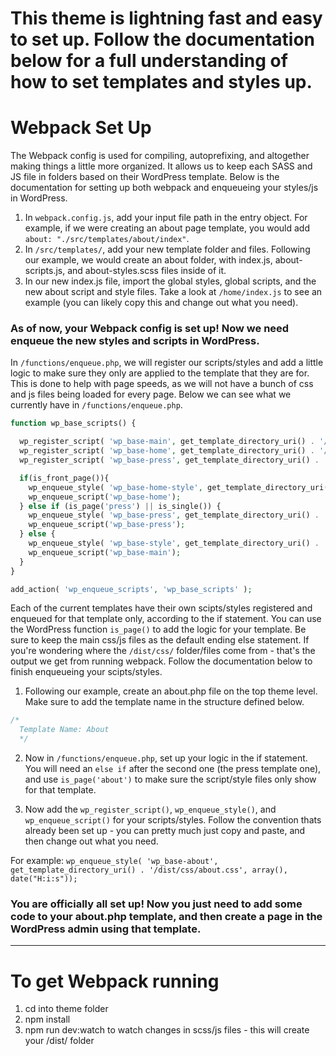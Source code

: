 # This theme is lightning fast and easy to set up. Follow the documentation below for a full understanding of how to set templates and styles up.

# Webpack Set Up

The Webpack config is used for compiling, autoprefixing, and altogether making things a little more organized. It allows us to keep each SASS and JS file in folders based on their WordPress template. Below is the documentation for setting up both webpack and enqueueing your styles/js in WordPress.


1. In `webpack.config.js`, add your input file path in the entry object. For example, if we were creating an about page template, you would add `about: "./src/templates/about/index"`.
2. In `/src/templates/`, add your new template folder and files. Following our example, we would create an about folder, with index.js, about-scripts.js, and about-styles.scss files inside of it.
3. In our new index.js file, import the global styles, global scripts, and the new about script and style files. Take a look at `/home/index.js` to see an example (you can likely copy this and change out what you need).

### As of now, your Webpack config is set up! Now we need enqueue the new styles and scripts in WordPress.

In `/functions/enqueue.php`, we will register our scripts/styles and add a little logic to make sure they only are applied to the template that they are for. This is done to help with page speeds, as we will not have a bunch of css and js files being loaded for every page. Below we can see what we currently have in `/functions/enqueue.php`.

```php
function wp_base_scripts() {

  wp_register_script( 'wp_base-main', get_template_directory_uri() . '/dist/main.bundle.js', array(), date("H:i:s"), true );
  wp_register_script( 'wp_base-home', get_template_directory_uri() . '/dist/home.bundle.js', array(), date("H:i:s"), true );
  wp_register_script( 'wp_base-press', get_template_directory_uri() . '/dist/press.bundle.js', array(), date("H:i:s"), true );

  if(is_front_page()){
    wp_enqueue_style( 'wp_base-home-style', get_template_directory_uri() . '/dist/css/home.css', array(), date("H:i:s"));
    wp_enqueue_script('wp_base-home');
  } else if (is_page('press') || is_single()) {
    wp_enqueue_style( 'wp_base-press', get_template_directory_uri() . '/dist/css/press.css', array(), date("H:i:s"));
    wp_enqueue_script('wp_base-press');
  } else {
    wp_enqueue_style( 'wp_base-style', get_template_directory_uri() . '/dist/css/main.css', array(), date("H:i:s"));
    wp_enqueue_script('wp_base-main');
  }
}

add_action( 'wp_enqueue_scripts', 'wp_base_scripts' );
```

Each of the current templates have their own scipts/styles registered and enqueued for that template only, according to the if statement. You can use the WordPress function `is_page()` to add the logic for your template. Be sure to keep the main css/js files as the default ending else statement. If you're wondering where the `/dist/css/` folder/files come from - that's the output we get from running webpack. Follow the documentation below to finish enqueueing your scipts/styles.

1. Following our example, create an about.php file on the top theme level. Make sure to add the template name in the structure defined below.
```php
/*
  Template Name: About
  */
```

2. Now in `/functions/enqueue.php`, set up your logic in the if statement. You will need an `else if` after the second one (the press template one), and use `is_page('about')` to make sure the script/style files only show for that template.

3. Now add the `wp_register_script()`, `wp_enqueue_style()`, and `wp_enqueue_script()` for your scripts/styles. Follow the convention thats already been set up - you can pretty much just copy and paste, and then change out what you need.

For example: `wp_enqueue_style( 'wp_base-about', get_template_directory_uri() . '/dist/css/about.css', array(), date("H:i:s"));`

### You are officially all set up! Now you just need to add some code to your about.php template, and then create a page in the WordPress admin using that template.

---

# To get Webpack running

1. cd into theme folder
2. npm install
3. npm run dev:watch to watch changes in scss/js files - this will create your /dist/ folder
